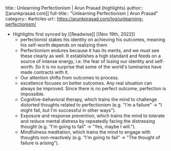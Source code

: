 title:: Unlearning Perfectionism | Arun Prasad (highlights)
author:: [[arunkprasad.com]]
full-title:: "Unlearning Perfectionism | Arun Prasad"
category:: #articles
url:: https://arunkprasad.com/log/unlearning-perfectionism/

- Highlights first synced by [[Readwise]] [[Nov 19th, 2022]]
	- perfectionist stakes his identity on achieving his outcomes,
	  meaning his self-worth depends on realizing them
	- Perfectionism endures because it has its merits, and we must see these clearly
	  as well. It establishes a high standard and feeds on a source of intense
	  energy, i.e. the fear of losing our identity and self-worth. So it is no
	  surprise that some of the world's luminaries have made contracts with it.
	- Our attention shifts from
	   outcomes to process.
	- excellence focuses on
	   better outcomes. Any real situation can always be improved. Since there is
	   no perfect outcome, perfection is impossible.
	- Cognitive-behavioral therapy, which trains the mind to challenge distorted
	  thoughts related to perfectionism (e.g. "I'm a failure" → "I might fail,
	  but I'm successful in other ways").
	- Exposure and response prevention, which trains the mind to tolerate and
	  reduce mental distress by repeatedly facing the distressing thought (e.g.
	  "I'm going to fail" → "Yes, maybe I will.").
	- Mindfulness meditation, which trains the mind to engage with thoughts
	  non-reactively (e.g. "I'm going to fail" → "The thought of failure is
	  arising").
